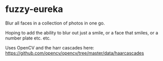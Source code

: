 # fuzzy-eureka
Blur all faces in a collection of photos in one go.

Hoping to add the ability to blur out just a smile, or a face that smiles, or a number plate etc. etc.

Uses OpenCV and the harr cascades here: https://github.com/opencv/opencv/tree/master/data/haarcascades 




